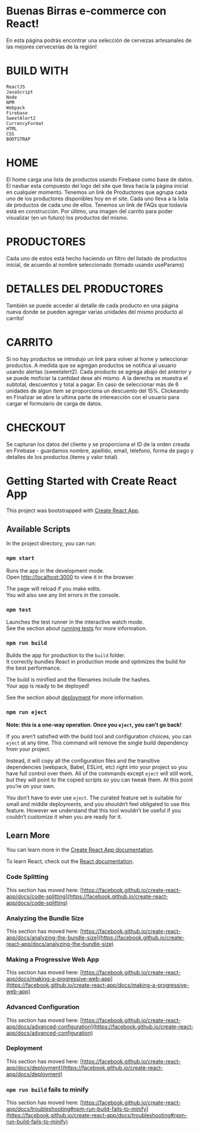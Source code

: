 # Buenas Birras e-commerce con React!
En esta página podrás encontrar una selección de cervezas artesanales de las mejores cervecerías de la región!

# BUILD WITH

    ReactJS
    JavaScript
    Node
    NPM
    Webpack
    Firebase 
    SweetAlert2
    CurrencyFormat
    HTML
    CSS
    BOOTSTRAP

# HOME
El home carga una lista de productos usando Firebase como base de datos. El navbar esta compuesto del logo del site que lleva hacia la página inicial en cualquier momento.
Tenemos un link de Productores que agrupa cada uno de los productores disponibles hoy en el site. Cada uno lleva a la lista de productos de cada uno de ellos.
Tenemos un link de FAQs que todavía está en construcción.
Por úlitmo, una imagen del carrito para poder visualizar (en un futuro) los productos del mismo.

# PRODUCTORES
Cada uno de estos está hecho haciendo un filtro del listado de productos inicial, de acuerdo al nombre seleccionado (tomado usando useParams)

# DETALLES DEL PRODUCTORES
También se puede acceder al detalle de cada producto en una página nueva donde se pueden agregar varias unidades del mismo producto al carrito!

# CARRITO
Si no hay productos se introdujo un link para volver al home y seleccionar productos.
A medida que se agregan productos se notifica al usuario usando alertas (sweetalert2). Cada producto se agrega abajo del anterior y se puede moficiar la cantidad dese ahí mismo. A la derecha se muestra el subtotal, descuentos y total a pagar. En caso de seleccionar más de 6 unidades de algun item se proporciona un descuento del 15%.
Clickeando en Finalizar se abre la ultima parte de intereacción con el usuario para cargar el formulario de carga de datos.

# CHECKOUT
Se capturan los datos del cliente y se proporciona el ID de la orden creada en Firebase - guardamos nombre, apellido, email, telefono, forma de pago y detalles de los productos (items y valor total).

# Getting Started with Create React App

This project was bootstrapped with [Create React App](https://github.com/facebook/create-react-app).

## Available Scripts

In the project directory, you can run:

### `npm start`

Runs the app in the development mode.\
Open [http://localhost:3000](http://localhost:3000) to view it in the browser.

The page will reload if you make edits.\
You will also see any lint errors in the console.

### `npm test`

Launches the test runner in the interactive watch mode.\
See the section about [running tests](https://facebook.github.io/create-react-app/docs/running-tests) for more information.

### `npm run build`

Builds the app for production to the `build` folder.\
It correctly bundles React in production mode and optimizes the build for the best performance.

The build is minified and the filenames include the hashes.\
Your app is ready to be deployed!

See the section about [deployment](https://facebook.github.io/create-react-app/docs/deployment) for more information.

### `npm run eject`

**Note: this is a one-way operation. Once you `eject`, you can’t go back!**

If you aren’t satisfied with the build tool and configuration choices, you can `eject` at any time. This command will remove the single build dependency from your project.

Instead, it will copy all the configuration files and the transitive dependencies (webpack, Babel, ESLint, etc) right into your project so you have full control over them. All of the commands except `eject` will still work, but they will point to the copied scripts so you can tweak them. At this point you’re on your own.

You don’t have to ever use `eject`. The curated feature set is suitable for small and middle deployments, and you shouldn’t feel obligated to use this feature. However we understand that this tool wouldn’t be useful if you couldn’t customize it when you are ready for it.

## Learn More

You can learn more in the [Create React App documentation](https://facebook.github.io/create-react-app/docs/getting-started).

To learn React, check out the [React documentation](https://reactjs.org/).

### Code Splitting

This section has moved here: [https://facebook.github.io/create-react-app/docs/code-splitting](https://facebook.github.io/create-react-app/docs/code-splitting)

### Analyzing the Bundle Size

This section has moved here: [https://facebook.github.io/create-react-app/docs/analyzing-the-bundle-size](https://facebook.github.io/create-react-app/docs/analyzing-the-bundle-size)

### Making a Progressive Web App

This section has moved here: [https://facebook.github.io/create-react-app/docs/making-a-progressive-web-app](https://facebook.github.io/create-react-app/docs/making-a-progressive-web-app)

### Advanced Configuration

This section has moved here: [https://facebook.github.io/create-react-app/docs/advanced-configuration](https://facebook.github.io/create-react-app/docs/advanced-configuration)

### Deployment

This section has moved here: [https://facebook.github.io/create-react-app/docs/deployment](https://facebook.github.io/create-react-app/docs/deployment)

### `npm run build` fails to minify

This section has moved here: [https://facebook.github.io/create-react-app/docs/troubleshooting#npm-run-build-fails-to-minify](https://facebook.github.io/create-react-app/docs/troubleshooting#npm-run-build-fails-to-minify)
